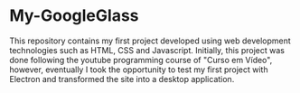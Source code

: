 # My-GoogleGlass
This repository contains my first project developed using web development technologies such as HTML, CSS and Javascript. Initially, this project was done following the youtube programming course of "Curso em Vídeo", however, eventually I took the opportunity to test my first project with Electron and transformed the site into a desktop application.
